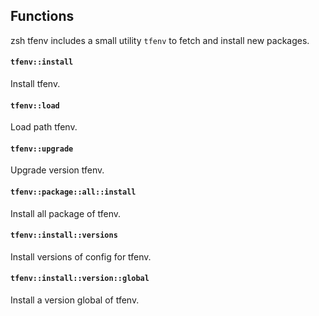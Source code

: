 ## Functions

zsh tfenv includes a small utility `tfenv` to fetch and install new packages.

#### `tfenv::install`

Install tfenv.

#### `tfenv::load`

Load path tfenv.

#### `tfenv::upgrade`

Upgrade version tfenv.

#### `tfenv::package::all::install`

Install all package of tfenv.

#### `tfenv::install::versions`

Install versions of config for tfenv.

#### `tfenv::install::version::global`

Install a version global of tfenv.
